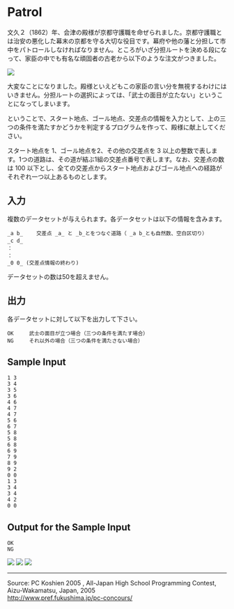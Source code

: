 # Patrol

文久２（1862）年、会津の殿様が京都守護職を命ぜられました。京都守護職とは治安の悪化した幕末の京都を守る大切な役目です。幕府や他の藩と分担して市中をパトロールしなければなりません。ところがいざ分担ルートを決める段になって、家臣の中でも有名な頑固者の古老から以下のような注文がつきました。

![][1]   

大変なことになりました。殿様といえどもこの家臣の言い分を無視するわけにはいきません。分担ルートの選択によっては、「武士の面目が立たない」ということになってしまいます。

ということで、スタート地点、ゴール地点、交差点の情報を入力として、上の三つの条件を満たすかどうかを判定するプログラムを作って、殿様に献上してください。

スタート地点を 1、ゴール地点を2、その他の交差点を 3 以上の整数で表します。1つの道路は、その道が結ぶ1組の交差点番号で表します。なお、交差点の数は 100 以下とし、全ての交差点からスタート地点およびゴール地点への経路がそれぞれ一つ以上あるものとします。

## 入力

複数のデータセットが与えられます。各データセットは以下の情報を含みます。

    _a b_　 　交差点 _a_ と _b_とをつなぐ道路（ _a b_とも自然数、空白区切り）
    _c d_　 　　　　　　　　　　
    ：
    ：
    _0 0_ (交差点情報の終わり)

データセットの数は50を超えません。

## 出力

各データセットに対して以下を出力して下さい。

    OK　　　武士の面目が立つ場合（三つの条件を満たす場合）
    NG　　　それ以外の場合（三つの条件を満たさない場合）

## Sample Input

    1 3
    3 4
    3 5
    3 6
    4 6
    4 7
    4 7
    5 6
    6 7
    5 8
    5 8
    6 8
    6 9
    7 9
    8 9
    9 2
    0 0
    1 3
    3 4
    3 4
    4 2
    0 0

## Output for the Sample Input

    OK
    NG

![][2] ![][3] ![][4]

* * *

Source: PC Koshien 2005 , All-Japan High School Programming Contest, Aizu-Wakamatsu, Japan, 2005   
<http://www.pref.fukushima.jp/pc-concours/>

[1]: IMAGE1/14_1.gif
[2]: IMAGE1/14_2.gif
[3]: IMAGE1/14_3.gif
[4]: IMAGE1/14_4.gif
